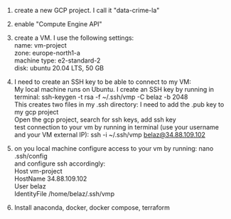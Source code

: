 1. create a new GCP project. I call it "data-crime-la"  
2. enable "Compute Engine API"  
3. create a VM. I use the following settings:  
   name: vm-project  
   zone: europe-north1-a  
   machine type: e2-standard-2  
   disk: ubuntu 20.04 LTS, 50 GB  
4. I need to create an SSH key to be able to connect to my VM:  
   My local machine runs on Ubuntu. I create an SSH key by running in terminal: ssh-keygen -t rsa -f ~/.ssh/vmp -C belaz -b 2048  
   This creates two files in my .ssh directory: I need to add the .pub key to my gcp project  
   Open the gcp project, search for ssh keys, add ssh key  
   test connection to your vm by running in terminal (use your username and your VM external IP): ssh -i ~/.ssh/vmp belaz@34.88.109.102  
   
5. on you local machine configure access to your vm by running: nano .ssh/config  
   and configure ssh accordingly:  
   Host vm-project  
    HostName 34.88.109.102  
    User belaz  
    IdentityFile /home/belaz/.ssh/vmp  

6. Install anaconda, docker, docker compose, terraform  
